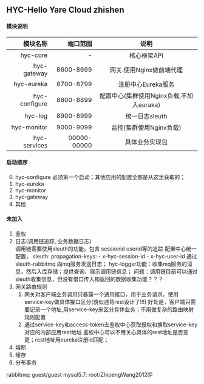 HYC-Hello 
    Yare
    Cloud
zhishen
---
#### 模块说明
| 模块名称 | 端口范围 | 说明 |
| ---: | ---:    | :---: | 
| hyc-core|-|核心框架API |
| hyc-gateway|8600-8699|网关.使用Nginx做前端代理 |
| hyc-eureka|8700-8799|注册中心Eureka服务 |
| hyc-configure|8800-8899|配置中心(集群使用Nginx负载,不加入euraka) |
| hyc-log|8900-8999|统一日志sleuth |
| hyc-monitor|9000-9099|监控(集群使用Nginx负载) |
| hyc-services|00000-00000|具体业务实现包 |



#### 启动顺序
0. hyc-configure 必须第一个启动；其他应用的配置全都是从这里获取的；
1. hyc-eureka
2. hyc-monitor
3. hyc-gateway
4. 其他


#### 未加入
1. 鉴权
2. 日志(调用链追踪, 业务数据日志)  
   调用链需要使用sleuth的功能。包含 sessionid userid等的追踪
   配置中心统一配置，
     sleuth:
       propagation-keys:
         - x-hyc-session-id
         - x-hyc-user-id
   通过sleuth-rabbitmq 向mq服务发送日志；
   hyc-logger功能：收集mq服务的消息，然后入库存储；提供查询、展示调用链信息；
   问题：调用链目前可以通过sleuth收集信息，但没有借口传入和返回的数据收集功能？？？
3. 网关路由规则
    1. 网关对客户端业务调用只暴露一个通用接口，用于业务请求，使用service-key做具体接口区分(貌似违背rest设计了!!!)
       好处是，客户端只需要记录一个地址,用service-key来区分具体业务；不用做复杂的路由映射规则配置
    2. 通过service-key和access-token去鉴权中心获取授权和换取service-key对应的内部应用rest地址
       鉴权中心可以不用关心具体的rest地址是否变更；rest地址用eureka注册id匹配；
4. 熔断
5. 缓存
6. 分布事务


rabbitmq: guest/guest
mysql5.7: root/ZhipengWang2012@
